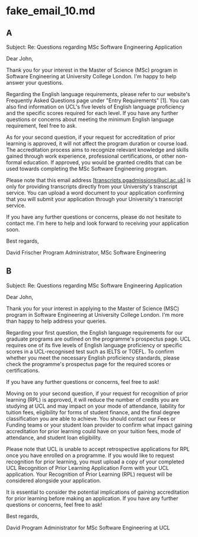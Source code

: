 # fake_email_10.md

## A

Subject: Re: Questions regarding MSc Software Engineering Application

Dear John,

Thank you for your interest in the Master of Science (MSc) program in Software Engineering at University College London. I'm happy to help answer your questions.

Regarding the English language requirements, please refer to our website's Frequently Asked Questions page under "Entry Requirements" [1]. You can also find information on UCL's five levels of English language proficiency and the specific scores required for each level. If you have any further questions or concerns about meeting the minimum English language requirement, feel free to ask.

As for your second question, if your request for accreditation of prior learning is approved, it will not affect the program duration or course load. The accreditation process aims to recognize relevant knowledge and skills gained through work experience, professional certifications, or other non-formal education. If approved, you would be granted credits that can be used towards completing the MSc Software Engineering program.

Please note that this email address [transcripts.pgadmissions@ucl.ac.uk] is only for providing transcripts directly from your University's transcript service. You can upload a word document to your application confirming that you will submit your application through your University's transcript service.

If you have any further questions or concerns, please do not hesitate to contact me. I'm here to help and look forward to receiving your application soon.

Best regards,

David Frischer
Program Administrator, MSc Software Engineering

## B

Subject: Re: Questions regarding MSc Software Engineering Application

Dear John,

Thank you for your interest in applying to the Master of Science (MSC) program in Software Engineering at University College London. I'm more than happy to help address your queries.

Regarding your first question, the English language requirements for our graduate programs are outlined on the programme's prospectus page. UCL requires one of its five levels of English language proficiency or specific scores in a UCL-recognised test such as IELTS or TOEFL. To confirm whether you meet the necessary English proficiency standards, please check the programme's prospectus page for the required scores or certifications.

If you have any further questions or concerns, feel free to ask!

Moving on to your second question, if your request for recognition of prior learning (RPL) is approved, it will reduce the number of credits you are studying at UCL and may impact on your mode of attendance, liability for tuition fees, eligibility for forms of student finance, and the final degree classification you are able to achieve. You should contact our Fees or Funding teams or your student loan provider to confirm what impact gaining accreditation for prior learning could have on your tuition fees, mode of attendance, and student loan eligibility.

Please note that UCL is unable to accept retrospective applications for RPL once you have enrolled on a programme. If you would like to request recognition for prior learning, you must upload a copy of your completed UCL Recognition of Prior Learning Application Form with your UCL application. Your Recognition of Prior Learning (RPL) request will be considered alongside your application.

It is essential to consider the potential implications of gaining accreditation for prior learning before making an application. If you have any further questions or concerns, feel free to ask!

Best regards,

David
Program Administrator for MSc Software Engineering at UCL



